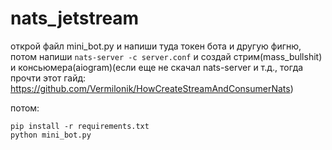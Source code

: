 # nats_jetstream

открой файл mini_bot.py и напиши туда токен бота и другую фигню, потом напиши `nats-server -c server.conf` и создай стрим(mass_bullshit) и консьюмера(aiogram)(если еще не скачал nats-server и т.д., тогда прочти этот гайд: https://github.com/Vermilonik/HowCreateStreamAndConsumerNats)

потом:
```
pip install -r requirements.txt
python mini_bot.py
```
